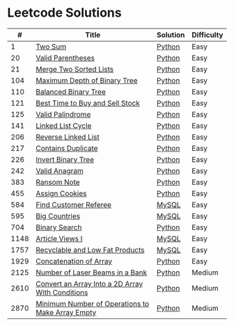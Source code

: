 # Leetcode Solutions

| #    | Title                                                                                                                               | Solution                                                                    | Difficulty |
| ---- | ----------------------------------------------------------------------------------------------------------------------------------- | --------------------------------------------------------------------------- | ---------- |
| 1    | [Two Sum](https://leetcode.com/problems/two-sum/)                                                                                   | [Python](./Python/1-two-sum.py)                                             | Easy       |
| 20   | [Valid Parentheses](https://leetcode.com/problems/valid-parentheses/)                                                               | [Python](./Python/20-valid-parentheses.py)                                  | Easy       |
| 21   | [Merge Two Sorted Lists](https://leetcode.com/problems/merge-two-sorted-lists/)                                                     | [Python](./Python/21-merge-two-sorted-lists.py)                             | Easy       |
| 104  | [Maximum Depth of Binary Tree](https://leetcode.com/problems/maximum-depth-of-binary-tree/)                                         | [Python](./Python/104-maximum-depth-of-binary-tree.py)                      | Easy       |
| 110  | [Balanced Binary Tree](https://leetcode.com/problems/balanced-binary-tree/)                                                         | [Python](./Python/110-balanced-binary-tree.py)                              | Easy       |
| 121  | [Best Time to Buy and Sell Stock](https://leetcode.com/problems/best-time-to-buy-and-sell-stock/)                                   | [Python](./Python/121-best-time-to-buy-and-sell-stock.py)                   | Easy       |
| 125  | [Valid Palindrome](https://leetcode.com/problems/valid-palindrome/)                                                                 | [Python](./Python/125-valid-palindrome.py)                                  | Easy       |
| 141  | [Linked List Cycle](https://leetcode.com/problems/linked-list-cycle/)                                                               | [Python](./Python/141-linked-list-cycle.py)                                 | Easy       |
| 206  | [Reverse Linked List](https://leetcode.com/problems/reverse-linked-list/)                                                           | [Python](./Python/206-reverse-linked-list.py)                               | Easy       |
| 217  | [Contains Duplicate](https://leetcode.com/problems/contains-duplicate/)                                                             | [Python](./Python/217-contains-duplicate.py)                                | Easy       |
| 226  | [Invert Binary Tree](https://leetcode.com/problems/invert-binary-tree/)                                                             | [Python](./Python/226-invert-binary-tree.py)                                | Easy       |
| 242  | [Valid Anagram](https://leetcode.com/problems/valid-anagram/)                                                                       | [Python](./Python/242-valid-anagram.py)                                     | Easy       |
| 383  | [Ransom Note](https://leetcode.com/problems/ransom-note/)                                                                           | [Python](./Python/383-ransom-note.py)                                       | Easy       |
| 455  | [Assign Cookies](https://leetcode.com/problems/assign-cookies/)                                                                     | [Python](./Python/455-assign-cookies.py)                                    | Easy       |
| 584  | [Find Customer Referee](https://leetcode.com/problems/find-customer-referee/)                                                       | [MySQL](./MySQL/584-find-customer-referee.sql)                              | Easy       |
| 595  | [Big Countries](https://leetcode.com/problems/big-countries/)                                                                       | [MySQL](./MySQL/595-big-countries.sql)                                      | Easy       |
| 704  | [Binary Search](https://leetcode.com/problems/binary-search/)                                                                       | [Python](./Python/704-binary-search.py)                                     | Easy       |
| 1148 | [Article Views I](https://leetcode.com/problems/article-views-i/)                                                                   | [MySQL](./MySQL/1148-article-views-I.sql)                                   | Easy       |
| 1757 | [Recyclable and Low Fat Products](https://leetcode.com/problems/recyclable-and-low-fat-products/)                                   | [MySQL](./MySQL/1757-recyclable-and-low-fat-products.sql)                   | Easy       |
| 1929 | [Concatenation of Array](https://leetcode.com/problems/concatenation-of-array/)                                                     | [Python](./Python/1929-concatenation-of-array.py)                           | Easy       |
| 2125 | [Number of Laser Beams in a Bank](https://leetcode.com/problems/number-of-laser-beams-in-a-bank/)                                   | [Python](./Python/2125-number-of-laser-beams-in-a-bank.py.py)               | Medium     |
| 2610 | [Convert an Array Into a 2D Array With Conditions](https://leetcode.com/problems/convert-an-array-into-a-2d-array-with-conditions/) | [Python](./Python/2610-convert-an-array-into-a-2d-array-with-conditions.py) | Medium     |
| 2870 | [Minimum Number of Operations to Make Array Empty](https://leetcode.com/problems/minimum-number-of-operations-to-make-array-empty/) | [Python](./Python/2870-minimum-number-of-operations-to-make-array-empty.py) | Medium     |
